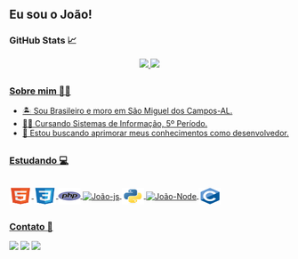 ## Eu sou o João! 

### GitHub Stats 📈
<div align="center">
  <a href="https://github.com/JoaoVictorPimentel">
  <img height="150em" src="https://github-readme-stats.vercel.app/api?username=JoaoVictorPimentel&show_icons=true&theme=dark&include_all_commits=true&count_private=true"/>
  <img height="150em" src="https://github-readme-stats.vercel.app/api/top-langs/?username=JoaoVictorPimentel&layout=compact&langs_count=7&theme=dark"/>
</div>

##
  
### Sobre mim 🙋‍♂️
- 🏝️ Sou Brasileiro e moro em São Miguel dos Campos-AL.
- 👨‍🎓 Cursando Sistemas de Informação, 5º Período.
- 🧠 Estou buscando aprimorar meus conhecimentos como desenvolvedor.

##

### Estudando 💻
<div style="display: inline_block"><br>
  <img align="center" alt="João-HTML" height="30" width="40" src="https://raw.githubusercontent.com/devicons/devicon/master/icons/html5/html5-original.svg">
  <img align="center" alt="João-CSS" height="30" width="40" src="https://raw.githubusercontent.com/devicons/devicon/master/icons/css3/css3-original.svg">
  <img align="center" alt="João-PHP" height="30" width="40" src="https://raw.githubusercontent.com/devicons/devicon/master/icons/php/php-original.svg">
  <img align="center" alt="João-js" height="30" width="40" src="https://cdn.jsdelivr.net/gh/devicons/devicon/icons/javascript/javascript-original.svg" />
  <img align="center" alt="João-Python" height="30" width="40" src="https://raw.githubusercontent.com/devicons/devicon/master/icons/python/python-original.svg">
  <img align="center" alt="João-Node" height="30" width="40" src="https://cdn.jsdelivr.net/gh/devicons/devicon/icons/nodejs/nodejs-original.svg" />
  <img align="center" alt="João-c" height="30" width="40" src="https://raw.githubusercontent.com/devicons/devicon/master/icons/c/c-original.svg">
</div>

##

### Contato 📱
 </div>
  <a href="https://instagram.com/pimentell._" target="_blank"><img src="https://img.shields.io/badge/-Instagram-%23E4405F?style=for-the-badge&logo=instagram&logoColor=white" target="_blank"></a>
  <a href="https://github.com/JoaoVictorPimentel" target="_blank"><img src=https://img.shields.io/badge/GitHub-100000?style=for-the-badge&logo=github&logoColor=white target="_blank"></a>
  <a href="https://www.linkedin.com/in/jo%C3%A3o-victor-pimentel-9068ba230/" target="_blank"><img src="https://img.shields.io/badge/-LinkedIn-%230077B5?style=for-the-badge&logo=linkedin&logoColor=white" target="_blank"></a>
</div>
